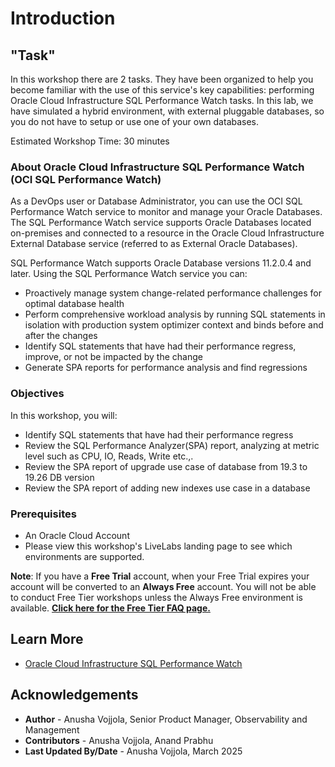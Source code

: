 ﻿# Introduction

## "Task" 

In this workshop there are 2 tasks. They have been organized to help you become familiar with the use of this service's key capabilities: performing Oracle Cloud Infrastructure SQL Performance Watch tasks. In this lab, we have simulated a hybrid environment, with external pluggable databases, so you do not have to setup or use one of your own databases.

Estimated Workshop Time: 30 minutes

### About Oracle Cloud Infrastructure SQL Performance Watch (OCI SQL Performance Watch)

As a DevOps user or Database Administrator, you can use the OCI SQL Performance Watch service to monitor and manage your Oracle Databases. The SQL Performance Watch service supports Oracle Databases located on-premises and connected to a resource in the Oracle Cloud Infrastructure External Database service (referred to as External Oracle Databases).

SQL Performance Watch supports Oracle Database versions 11.2.0.4 and later. Using the SQL Performance Watch service you can:

* Proactively manage system change-related performance challenges for optimal database health
* Perform comprehensive workload analysis by running SQL statements in isolation with production system optimizer context and binds before and after the changes
* Identify SQL statements that have had their performance regress, improve, or not be impacted by the change
* Generate SPA reports for performance analysis and find regressions 

### Objectives

In this workshop, you will:
* Identify SQL statements that have had their performance regress
* Review the SQL Performance Analyzer(SPA) report, analyzing at metric level such as CPU, IO, Reads, Write etc.,.
* Review the SPA report of upgrade use case of database from 19.3 to 19.26 DB version
* Review the SPA report of adding new indexes use case in a database

### Prerequisites

* An Oracle Cloud Account
* Please view this workshop's LiveLabs landing page to see which environments are supported.

**Note**: If you have a **Free Trial** account, when your Free Trial expires your account will be converted to an **Always Free** account. You will not be able to conduct Free Tier workshops unless the Always Free environment is available. **[Click here for the Free Tier FAQ page.](https://www.oracle.com/cloud/free/faq.html)**

## Learn More

- [Oracle Cloud Infrastructure SQL Performance Watch]( https://blogs.oracle.com/observability/post/take-charge-of-your-oracle-database-23ai-upgrade-and-performance-with-sql-performance-watch/)

## Acknowledgements

- **Author** - Anusha Vojjola, Senior Product Manager, Observability and Management
- **Contributors** - Anusha Vojjola, Anand Prabhu
- **Last Updated By/Date** - Anusha Vojjola, March 2025
